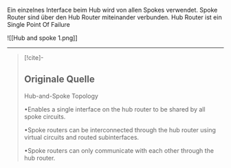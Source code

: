 Ein einzelnes Interface beim Hub wird von allen Spokes verwendet. Spoke Router sind über den Hub Router miteinander verbunden.
Hub Router ist ein Single Point Of Failure

![[Hub and spoke 1.png]]

---

> [!cite]-
> ## Originale Quelle
> Hub-and-Spoke Topology
>
> •Enables a single interface on the hub router to be shared by all spoke circuits.
>
> •Spoke routers can be interconnected through the hub router using virtual circuits and routed subinterfaces.
>
> •Spoke routers can only communicate with each other through the hub router.